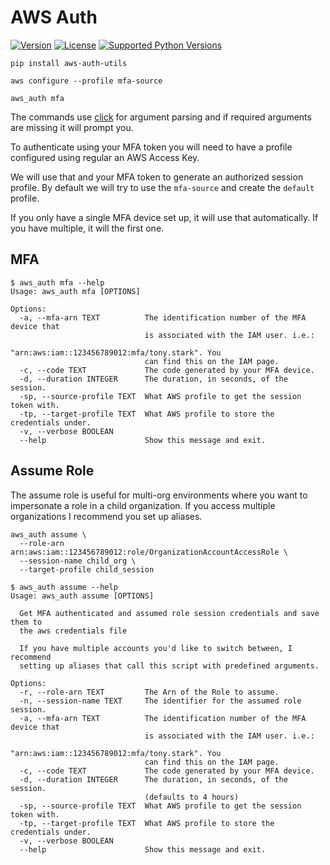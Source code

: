# AWS Auth

[![Version](https://img.shields.io/pypi/v/aws-auth-utils.svg)](https://pypi.org/project/aws-auth-utils/)
[![License](https://img.shields.io/pypi/l/aws-auth-utils.svg)](#)
[![Supported Python Versions](https://img.shields.io/pypi/pyversions/aws-auth-utils.svg)](https://pypi.org/project/aws-auth-utils/)

```shell
pip install aws-auth-utils

aws configure --profile mfa-source

aws_auth mfa
```

The commands use [click](https://click.palletsprojects.com/en/stable/) for argument parsing and if required arguments are missing it will prompt you.

To authenticate using your MFA token you will need to have a profile configured using regular an AWS Access Key.

We will use that and your MFA token to generate an authorized session profile.
By default we will try to use the `mfa-source` and create the `default` profile.

If you only have a single MFA device set up, it will use that automatically. If you have multiple, it will the first one.

## MFA

```shell
$ aws_auth mfa --help
Usage: aws_auth mfa [OPTIONS]

Options:
  -a, --mfa-arn TEXT          The identification number of the MFA device that
                              is associated with the IAM user. i.e.:
                              "arn:aws:iam::123456789012:mfa/tony.stark". You
                              can find this on the IAM page.
  -c, --code TEXT             The code generated by your MFA device.
  -d, --duration INTEGER      The duration, in seconds, of the session.
  -sp, --source-profile TEXT  What AWS profile to get the session token with.
  -tp, --target-profile TEXT  What AWS profile to store the credentials under.
  -v, --verbose BOOLEAN
  --help                      Show this message and exit.
```

## Assume Role

The assume role is useful for multi-org environments where you want to impersonate a role in a child organization.
If you access multiple organizations I recommend you set up aliases.

```shell
aws_auth assume \
  --role-arn arn:aws:iam::123456789012:role/OrganizationAccountAccessRole \
  --session-name child_org \
  --target-profile child_session
```

```shell
$ aws_auth assume --help
Usage: aws_auth assume [OPTIONS]

  Get MFA authenticated and assumed role session credentials and save them to
  the aws credentials file

  If you have multiple accounts you'd like to switch between, I recommend
  setting up aliases that call this script with predefined arguments.

Options:
  -r, --role-arn TEXT         The Arn of the Role to assume.
  -n, --session-name TEXT     The identifier for the assumed role session.
  -a, --mfa-arn TEXT          The identification number of the MFA device that
                              is associated with the IAM user. i.e.:
                              "arn:aws:iam::123456789012:mfa/tony.stark". You
                              can find this on the IAM page.
  -c, --code TEXT             The code generated by your MFA device.
  -d, --duration INTEGER      The duration, in seconds, of the session.
                              (defaults to 4 hours)
  -sp, --source-profile TEXT  What AWS profile to get the session token with.
  -tp, --target-profile TEXT  What AWS profile to store the credentials under.
  -v, --verbose BOOLEAN
  --help                      Show this message and exit.
```

